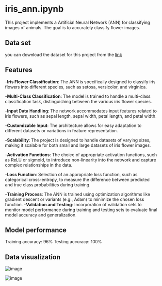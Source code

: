 # iris_ann.ipynb
This project implements a Artificial Neural Network (ANN) for classifying images of animals. The goal is to accurately classify flower images. 
## Data set
you can download the dataset for this project from the [link](https://www.kaggle.com/datasets/arshid/iris-flower-dataset/download?datasetVersionNumber=1)
## Features
-**Iris Flower Classification**:
The ANN is specifically designed to classify iris flowers into different species, such as setosa, versicolor, and virginica.

-**Multi-Class Classification**:
The model is trained to handle a multi-class classification task, distinguishing between the various iris flower species.

-**Input Data Handling**:
The network accommodates input features related to iris flowers, such as sepal length, sepal width, petal length, and petal width.

-**Customizable Input**:
The architecture allows for easy adaptation to different datasets or variations in feature representation.

-**Scalability**:
The project is designed to handle datasets of varying sizes, making it scalable for both small and large datasets of iris flower images.

-**Activation Functions**:
The choice of appropriate activation functions, such as ReLU or sigmoid, to introduce non-linearity into the network and capture complex relationships in the data.

-**Loss Function**:
Selection of an appropriate loss function, such as categorical cross-entropy, to measure the difference between predicted and true class probabilities during training.

-**Training Process**:
The ANN is trained using optimization algorithms like gradient descent or variants (e.g., Adam) to minimize the chosen loss function.
-**Validation and Testing**:
Incorporation of validation sets to monitor model performance during training and testing sets to evaluate final model accuracy and generalization.
## Model performance
Training accuracy: 96%
Testing accuracy: 100%

## Data visualization
![image](https://github.com/srithak1204/iris_flowers_ann/assets/127855107/524ddad6-6aea-4feb-906f-235872faae55)

![image](https://github.com/srithak1204/iris_flowers_ann/assets/127855107/6c9e2b90-b95a-4aef-936d-6e8aebe8bc81)

